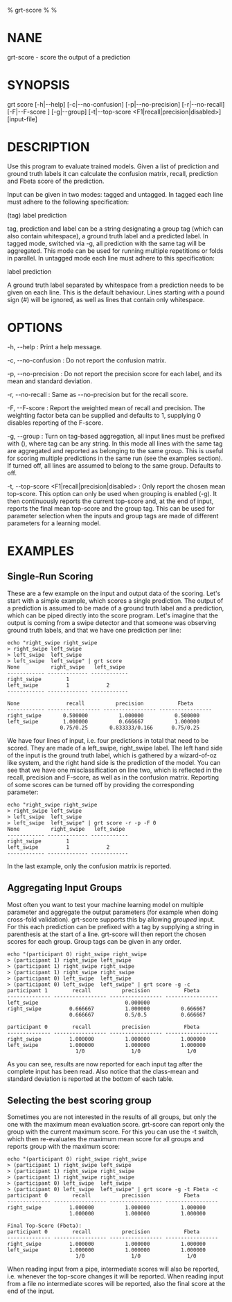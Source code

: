 % grt-score
% 
% 

# NANE

 grt-score - score the output of a prediction

# SYNOPSIS
 grt score [-h|--help] [-c|--no-confusion] [-p|--no-precision] [-r|--no-recall]
           [-F|--F-score <beta>] [-g|--group]
           [-t|--top-score <F1|recall|precision|disabled>] [input-file]

# DESCRIPTION
 Use this program to evaluate trained models. Given a list of prediction and ground truth labels it can calculate the confusion matrix, recall, prediction and Fbeta score of the prediction.

 Input can be given in two modes: tagged and untagged. In tagged each line must adhere to the following specification:

 (tag) label prediction

tag, prediction and label can be a string designating a group tag (which can also contain whitespace), a ground truth label and a predicted label. In tagged mode, switched via -g, all prediction with the same tag will be aggregated. This mode can be used for running multiple repetitions or folds in parallel. In untagged mode each line must adhere to this specification:

 label prediction

A ground truth label separated by whitespace from a prediction needs to be given on each line. This is the default behaviour. Lines starting with a pound sign (#) will be ignored, as well as lines that contain only whitespace.


# OPTIONS
-h, --help
:   Print a help message.
 
-c, --no-confusion
:   Do not report the confusion matrix.

-p, --no-precision
:   Do not report the precision score for each label, and its mean and standard deviation.

-r, --no-recall
:   Same as --no-precision but for the recall score.

-F, --F-score <beta>
:   Report the weighted mean of recall and precision. The weighting factor beta can be supplied and defaults to 1, supplying 0 disables reporting of the F-score.

-g, --group
:   Turn on tag-based aggregation, all input lines must be prefixed with (<tag>), where tag can be any string. In this mode all lines with the same tag are aggregated and reported as belonging to the same group. This is useful for scoring multiple predictions in the same run (see the examples section). If turned off, all lines are assumed to belong to the same group. Defaults to off.

-t, --top-score <F1|recall|precision|disabled>
:   Only report the chosen mean top-score. This option can only be used when grouping is enabled (-g). It then continuously reports the current top-score and, at the end of input, reports the final mean top-score and the group tag. This can be used for parameter selection when the inputs and group tags are made of different parameters for a learning model.

# EXAMPLES

## Single-Run Scoring

These are a few example on the input and output data of the scoring. Let's start with a simple example, which scores a single prediction. The output of a prediction is assumed to be made of a ground truth label and a prediction, which can be piped directly into the score program. Let's imagine that the output is coming from a swipe detector and that someone was observing ground truth labels, and that we have one prediction per line:

    echo "right_swipe right_swipe
    > right_swipe left_swipe
    > left_swipe  left_swipe
    > left_swipe  left_swipe" | grt score 
    None          right_swipe   left_swipe 
    ------------ ------------- ------------ 
    right_swipe        1                   
    left_swipe         1            2      
    ------------ ------------- ------------ 
    
    None               recall          precision           Fbeta       
    ------------ ----------------- ----------------- -----------------
    right_swipe       0.500000          1.000000          0.500000     
    left_swipe        1.000000          0.666667          1.000000     
                     0.75/0.25       0.833333/0.166      0.75/0.25     

We have four lines of input, i.e. four predictions in total that need to be scored. They are made of a left_swipe, right_swipe label. The left hand side of the input is the ground truth label, which is gathered by a wizard-of-oz like system, and the right hand side is the prediction of the model. You can see that we have one misclassification on line two, which is reflected in the recall, precision and F-score, as well as in the confusion matrix. Reporting of some scores can be turned off by providing the corresponding parameter:

    echo "right_swipe right_swipe
    > right_swipe left_swipe
    > left_swipe  left_swipe
    > left_swipe  left_swipe" | grt score -r -p -F 0
    None          right_swipe   left_swipe 
    ------------ ------------- ------------ 
    right_swipe        1                   
    left_swipe         1            2      
    ------------ ------------- ------------ 

In the last example, only the confusion matrix is reported.

## Aggregating Input Groups

Most often you want to test your machine learning model on multiple parameter and aggregate the output parameters (for example when doing cross-fold validation). grt-score supports this by allowing *grouped* input. For this each prediction can be prefixed with a tag by supplying a string in parenthesis at the start of a line. grt-score will then report the chosen scores for each group. Group tags can be given in any order.

    echo "(participant 0) right_swipe right_swipe
    > (participant 1) right_swipe left_swipe
    > (participant 1) right_swipe right_swipe
    > (participant 1) right_swipe right_swipe
    > (participant 0) left_swipe  left_swipe
    > (participant 0) left_swipe  left_swipe" | grt score -g -c
    participant 1        recall          precision           Fbeta       
    -------------- ----------------- ----------------- -----------------
    left_swipe                            0.000000                       
    right_swipe         0.666667          1.000000          0.666667     
                        0.666667          0.5/0.5           0.666667     
    
    participant 0        recall          precision           Fbeta       
    -------------- ----------------- ----------------- -----------------
    right_swipe         1.000000          1.000000          1.000000     
    left_swipe          1.000000          1.000000          1.000000     
                          1/0               1/0               1/0        

As you can see, results are now reported for each input tag after the complete input has been read. Also notice that the class-mean and standard deviation is reported at the bottom of each table.

## Selecting the best scoring group

Sometimes you are not interested in the results of all groups, but only the one with the maximum mean evaluation score. grt-score can report only the group with the current maximum score. For this you can use the -t <score> switch, which then re-evaluates the maximum mean score for all groups and reports group with the maximum score:

    echo "(participant 0) right_swipe right_swipe
    > (participant 1) right_swipe left_swipe
    > (participant 1) right_swipe right_swipe
    > (participant 1) right_swipe right_swipe
    > (participant 0) left_swipe  left_swipe
    > (participant 0) left_swipe  left_swipe" | grt score -g -t Fbeta -c
    participant 0        recall          precision           Fbeta       
    -------------- ----------------- ----------------- -----------------
    right_swipe         1.000000          1.000000          1.000000     
                        1.000000          1.000000          1.000000     
    
    Final Top-Score (Fbeta):
    participant 0        recall          precision           Fbeta       
    -------------- ----------------- ----------------- -----------------
    right_swipe         1.000000          1.000000          1.000000     
    left_swipe          1.000000          1.000000          1.000000     
                          1/0               1/0               1/0        

When reading input from a pipe, intermediate scores will also be reported, i.e. whenever the top-score changes it will be reported. When reading input from a file no intermediate scores will be reported, also the final score at the end of the input.
